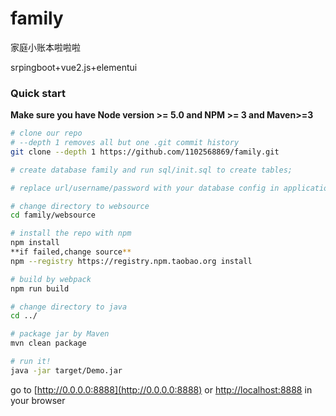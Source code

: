 # family
家庭小账本啦啦啦

srpingboot+vue2.js+elementui

### Quick start
**Make sure you have Node version >= 5.0 and NPM >= 3 and Maven>=3** 

```bash
# clone our repo
# --depth 1 removes all but one .git commit history
git clone --depth 1 https://github.com/1102568869/family.git

# create database family and run sql/init.sql to create tables;

# replace url/username/password with your database config in application.yml;

# change directory to websource
cd family/websource

# install the repo with npm
npm install
**if failed,change source**
npm --registry https://registry.npm.taobao.org install

# build by webpack
npm run build

# change directory to java
cd ../

# package jar by Maven
mvn clean package

# run it!
java -jar target/Demo.jar

```
go to [http://0.0.0.0:8888](http://0.0.0.0:8888) or [http://localhost:8888](http://localhost:8888) in your browser

